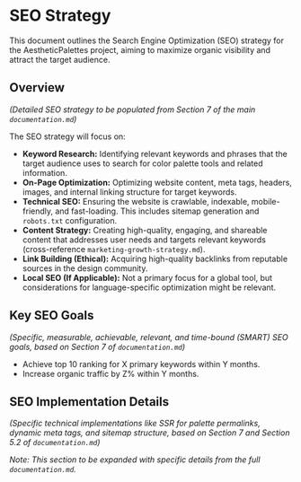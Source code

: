 # SEO Strategy

This document outlines the Search Engine Optimization (SEO) strategy for the AestheticPalettes project, aiming to maximize organic visibility and attract the target audience.

## Overview

_(Detailed SEO strategy to be populated from Section 7 of the main `documentation.md`)_

The SEO strategy will focus on:

- **Keyword Research:** Identifying relevant keywords and phrases that the target audience uses to search for color palette tools and related information.
- **On-Page Optimization:** Optimizing website content, meta tags, headers, images, and internal linking structure for target keywords.
- **Technical SEO:** Ensuring the website is crawlable, indexable, mobile-friendly, and fast-loading. This includes sitemap generation and `robots.txt` configuration.
- **Content Strategy:** Creating high-quality, engaging, and shareable content that addresses user needs and targets relevant keywords (cross-reference `marketing-growth-strategy.md`).
- **Link Building (Ethical):** Acquiring high-quality backlinks from reputable sources in the design community.
- **Local SEO (If Applicable):** Not a primary focus for a global tool, but considerations for language-specific optimization might be relevant.

## Key SEO Goals

_(Specific, measurable, achievable, relevant, and time-bound (SMART) SEO goals, based on Section 7 of `documentation.md`)_

- Achieve top 10 ranking for X primary keywords within Y months.
- Increase organic traffic by Z% within Y months.

## SEO Implementation Details

_(Specific technical implementations like SSR for palette permalinks, dynamic meta tags, and sitemap structure, based on Section 7 and Section 5.2 of `documentation.md`)_

_Note: This section to be expanded with specific details from the full `documentation.md`._
